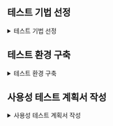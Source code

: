 
## 테스트 기법 선정

<details>
<summary> 테스트 기법 선정 </summary>
 
## 휴리스틱 평가

    목적: 디자인 전문가들이 사용성 원칙 또는 휴리스틱 가이드라인에 비추어 평가하려는 대상의 문제점을 발견하고 디자인에 반영하는 방법

    결과물: 평가보고서
    
    절차
    1. 평가계획 수립 및 실행함.
    2. 발견된 이슈 취합, 개선 방향 논의함.
    3. 평가 결과를 정리하여 평가보고서 작성함.

## 페이퍼 프로토타입 평가

    목적: 실제 출시될 제품의 디자인을 미리 경험해 봄으로서 수정 및 보완해야 할 부분을 발견함.

    결과물: 프로토타입
    
    절차
    1. 종이 위에 제품 및 시스템 개략도를 그림.
    2. 페이지에 특정 순서에 따라 번호나 설명을 별도로 붙임.
    3. 사용자, 디자이너들이 실제 형태를 테스트하며 발전시킴.

## 선호도 평가

    목적: 사용자의 감성을 제대로 읽어내기 위해 과학적인 시점에서 객관적으로 해석함.

    결과물: 선호도 평가
   
    내용: 수집되는 자료의 특성에 따라서 적절한 추정법을 적용해야 함
    1. 점수 (Rating)
    2. 순위 (Ordinal Ranking)
    3. 태도-기반 선호도 (Attitude-Based Preference)
    4. 속성-기반 선호도 (Attribute-Based Preference

## 성능 평가

    목적: 개발 마지막 단계에서 각 제품이나 서비스의 테스크들이 지닌 장단점을 파악하기 위해 실행함.

    결과물: 학습성, 효율성, 기억용이성, 오류, 만족도에 대한 평가
    
    내용
    1. 학습성 : 쉽게 학습할 수 있는가
    2. 효율성 : 일단 학습하면 매번 신속하게 사용할 수 있는가
    3. 기억용이성 : 사용한 기능을 능숙하게 다시 수행할 수 있는가
    4. 오류 : 오류가 적고, 사용자가 쉽게 상황을 극복할 수 있는가
    5. 만족도 : 사용하는 것이 즐겁고 만족스러운가

-------------------

## 사용성 테스트의 목적과 필요성, 중요성

#### 일반 사용자를 대상으로 구현된 UI를 사용해 보도록 하면서 사용성에서의 문제점을 도출해 내는 방식으로 배포 전에 최종적으로 검증하는 중요한 절차이다.

     1. 시각적으로 명확하게 확인할 수 있고, 구별될 수 있도록 구현되어 있는지 확인
     2. 사용자의 행동을 원하는 방향으로 자연스럽게 유도할 수 있도록 구현되어 있는지 확인
     3. 사용자가 의도한 대로 시스템의 반응이 적절하게 구현되어 있는지 확인
     4. 사용자의 편의성을 충분히 고려하였는지, 사용자가 예상할 수 있는 행위와 일치하는지에 대해서 확인

#### 개발자가 간과하기 쉬운 발견하지 못한 문제점을 효율적으로 찾아 낼 수 있는 방법이다.

     1. 개발된 의도대로 잘 구현이 되었는지, 실제 사용자의 테스트를 통해 확인
     2. 세부적인 기능들이 정확하게 작동을 하는지 실제 사용자의 테스트를 통해 확인
     3. 사용자들은 모를 수 있는 전문 용어들이 사용되는 개발자들이 간과하기 쉬운 실수들이 없는지 확인

#### 실제로 운영 시 발생할 수 있는 문제들을 도출하고, 분석을 통해 예측함으로서 미리 대책을 세워서 준비할 수 있는 방법이다.

     1. 발생할 수 있는 잠재적인 문제점을 발굴하여 대응책을 수립
     2. 사용하게 될 사용자의 속성에 가까운 사람들이 사용성 테스트에 참여함으로서 현실적이고, 정확한 결과를 얻을 수 있다.

-------------------

## 사용성을 검증하고자 하는 대상의 단계별 구체적인 내용을 파악

#### 1. 대상의 계획 단계 내용을 확인한다.

     1. 주요 대상 영역이 무엇인지 확인
     2. 대상영역이 상호 간에 어떻게 연계되어 추진되어야 하는가를 이해

#### 2. 대상의 요구 분석 단계 내용을 파악한다.

     1. 수행 순서가 계획대로 이행되고 있는가를 확인
     2. 대상을 파악하기 위한 순서가 의도된 바대로 이행되는가 여부를 파악
     3. 프로세스의 흐름을 파악

#### 3. 콘셉트 기획 단계 내용을 파악한다.

     1. 관리 방법이 실제 성과를 나타내고 있는가를 확인
     2. 타당성과 우수성을 판단할 수 있는 측정 개념이 적용되고 있는가를 파악

-------------------

## 사용성 검증을 위해 다양한 UI 사용성 테스트 기법

###  휴리스틱 평가

#### 장점 

+ 상대적으로 비용이 적게 들어가며, 초기에 문제점을 발견할 수 있다.


#### 단점

+ 구체적이고 계량적인 평가 자료를 만들기 어렵고, 전문가와 사용자가 시스템을 바라보는 시각이 다를 수 있다.
+ 전문가의 능력에 따라 평가 결과가 달라질 수 있다.

### 페이퍼 프로토타입 테스트 기법의 정의와 체크리스트

+  한 달 이상의 시간이 소요될 수 있다.
+ 중요한 내용을 빠짐없이 체크할 수 있도록 체크리스트 준비한다.
+ 어떠한 항목을 체크리스트의 항목으로 할지는 대상 제품의 문제점을 정확히 찾아내는데 매우 중요하다.
+ 기존에 유사한 대상 제품의 사용성 테스트를 위해 활용되었던 체크리스트 등을 확보해 체크리스트 준비한다.

-------------------

## 여러 가지 UI 사용성 테스트 기법 중 구현된 UI를 테스트하기에 가장 적절한 기법을 선정

+ 테스트하고자 하는 시스템 UI의 평가항목을 추출한다.
+ 조사된 UI 사용성 테스트 기법의 장단점을 분석하여, 추출된 평가항목을 테스트하기에 적절한 테스트 기법을 선정한다.

</details>

## 테스트 환경 구축

<details>
<summary> 테스트 환경 구축 </summary>

## 수행 순서

### 테스트 환경 구축의 필요성 및 중요성에 대해서 인식을 공유하고, 중요 테스트 항목을 정리한다.

#### 1. 사용성 테스트를 실시하는 목표를 설정한다.

     1. 막연한 문제점의 발견을 목적으로 테스트를 실시하면 효율적이지 않다.
     2. 구체적인 목표를 설정하면, 사용성 테스트를 통해서 무엇을 도출해야 하는지가 명확하게 된다.
     3. 사용성 테스트 후의 작업을 위한 계획, 분석 작업 등이 용이해 진다.

#### 2. 사용성 테스트를 실시하는 과제를 설정한다.

     1. 사용자가 해당 시스템이나 소프트웨어를 사용할 때 실시하는 작업 들을 감안하여 설정해야 한다.
     2. 많은 사용자들이 접속하거나 사용할 만한 기능을 관제로 설정 해야한다.
     3. 제품을 실제로 구입하는 과정이 쉽게 구현이 되어 있어서 사용자가 어려움을 겪지 않고 간단하게 제품을 구입할 수 있는지를 확인하는 것이 과제가 될 수 있다.
     4. 그룹웨어로 예를 들면, 관계사와 회의를 실시하는 기안을 작성하여 비용 등을 입력하고 상사에게 결재를 올릴 수 있는지 확인하는 것이 과제가 될 수 있다.
     5. 공공기관을 예로 들면, 주민센터 운영시간, 방문하지 않고 온라인 발급 여부, 어떻게 하면 되는지 대한 절차 등이 상세하게 설명되어 있는지 찾는 것이 과제가 될 수 있다.

#### 3. 사용성 테스트를 실시하는데 소요되는 예산에 대해서 확인한다.

     1. 예산의 범위를 확인하고 예산에 맞추어 계획을 수립할 수 있도록 한다.
     2. 예산의 범위내에서 사용성 테스트를 실시하는데 지출될 항목 및 각 항목별 비용에 대해서 예측한다.
     3. 각 항목을 도출하고 비용을 산정한다.

-------------------

### 구현된 UI의 사용성 테스트에서 일반적으로 검증해야 하는 주요 항목검증과 테스트 환경을 구축할 시 고려해야 할 사항에 대해서 정리한다.

#### 1. 일반적으로 점검해야 하는 항목을 정의한다.

     1. 요청된 사용자 수를 수용할 수 있는지 테스트, 요구된 응답 시간 내에 부하를 처리할 수 있는지 테스트하는 등 기본적인 애플리케이션의 성능을 평가한다.
     2. 수정된 부분과 시스템 나머지 부분과 연동하여 동작하는지 이들이 개선보다는 개악되지 않았는지 확인한다.
  
#### 2. 사용성 테스트 환경을 구축할 시 중점적으로 고려해야 할 사항에 대해서 정리한다.

     1. 테스트 대상 제품은 실제 운영될 대상 제품 환경과 유사 해야한다.
     2. 실제 운영될 대상 제품 데이터를 대표할 수 있는 데이터를 사용한다.
     3. UI의 사용성 테스트에는 가능한 한 명 이상의 테스트 참여자를 확보하여 수행해야 한다.

</details>

## 사용성 테스트 계획서 작성

<details>
<summary> 사용성 테스트 계획서 작성 </summary>

## 수행 순서

### 사용성 테스트 계획을 수립하고, 계획서를 작성하기 위해 개요, 목적, 범위, 대상 등에 대해서 정의한다.

#### 1. 개요 및 주의할 사항에 대해서 정의한다.

    1. 사용자에게 최종적으로 배포하기 전에, 일반 사용자를 대상으로 소프트웨어 및 서비스의 사용성을 검증하는 것이 사용성 테스트이다.
    2. 일반 사용자를 대상으로 사용성을 검증하는 단계임을 고려하여 적절한 테스트 방법과 평가 대상자를 선정해야 한다.
    3. 테스트 시나리오 및 테스트 케이스를 검토하면서 효과적인 사용성 테스트 계획을 수립해야 한다.

#### 2. 작성할 시 주의할 점에 대해서 정의한다.

    1. 사용성 테스트의 목표, 도구, 방법에 대해서 구체적으로 명시한다.
    2. 얻고자 하는 결과는 무엇인지, 사용성 테스트를 어떻게 진행 할 것인지에 대한 절차에 대해서 충분히 생각하여 구체적으로 명시한다.
    3. 최종적으로 배포하기 전에 시행하는 평가임을 충분히 고려하여 작성한다.
    4. 비교 평가를 통해 개발개선 정도를 평가하는 것을 포함한다.
    5. 목적, 범위, 대상 등을 고려하여 주의해야 할 사항에 대해서 정리하여 공유한다.

#### 3. 사용성 테스트를 수행하는 방법과 절차에 대해서 정의한다.

    1. 테스트를 진행하기 위한 세부 사항과 방법론을 설정하고 작성한다.
    2. 구체적인 단계별 절차에 대해서 정의한다.
    3. 사용성 테스트의 절차를 계획과 준비 단계, 테스트 실시 단계, 분석 단계로 크게 구분하고 각 단계별 세부적인 수행 내용에 대해서 정의한다.

-------------------

### 사용자가 가장 관심 있어 하는 항목 및 많이 하는 활동에 대해서 정의한다. 

#### 1. 사용성 테스트를 수행하는 목적 및 역할에 대해서 정의한다.

    1. 사용성 테스트를 수행하는 목적에 대해서 정의한다.
    2. 가장 중요한 역할에 대해서 정의한다.

-------------------

### 주요한 이슈 사항을 정리한다.

#### 1. 주요 기능을 조사하고 기준에 따라 분류를 실시한다.

    1. 사용자에게 제공하는 세부적인 기능들에 대해서 조사하고 기준에 따라 분류를 실시한다.
    2. 세부적인 기능들을 유사성, 중요성 등의 기준에 따라, 유형별로 분류하여 정리한다.
    3. 분류된 세부적인 기능들간의 연관 관계를 파악하고, 이를 문서화하여 정리한다.
    
#### 2. 주요한 이슈사항 및 사용자가 대상 제품을 사용하는 과정에서 발생할 수 있는 이슈사항을 정리한다.

    1. 수행하는 부서 및 담장자가 이슈사항에 대해 의견을 제시하고 부서 내부에서 논의를 실시한다.
    2. 사용자드 일부를 선정하여 대략적으로 사용하게 한 뒤에 이들의 의견을 수집한다.
    3. 과거 유사한 제품에서 사용성 테스트에 중점적으로 관심을 가지고 테스트를 실시한 부분 및 이슈사항에 대해서 조사한다.
    4. 수행 과정에 발생할 수 있는 이슈사항을 정리하여 문서화한다.

-------------------

### 정리된 주요 이슈 사항을 기반으로 사용성 테스트에 대한 검토사항을 정리한다.

#### 1. 인터뷰 질문서를 작성한다.

      1. 사용자별로 구분하여 정리한다.
      2. 사용자 별로 사용성 테스트를 위한 사전 인터뷰 항목을 세분화한다.

#### 2. 인터뷰를 실시하고 결과를 정리한다.

      1. 이슈 사항 도출을 위한 인터뷰를 실시한다.

-------------------

### 대상 제품의 사용성 테스트 시나리오를 설계한다.

    1. 대상 제품의 사용성 테스트 시나리오 구성, 목표를 정의한다.
    2. 경쟁 제품을 동시에 사용성 테스트를 수행해 비교분석한다.
    3. 기능간의 연계성을 파악하여, 사용성 테스트의 순서를 설정한다.
    4. 태스크를 설정한다.
